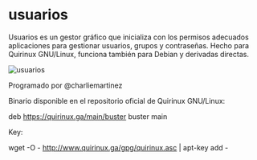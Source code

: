 # usuarios
Usuarios es un gestor gráfico que inicializa con los permisos adecuados aplicaciones para gestionar usuarios, grupos y contraseñas. Hecho para Quirinux GNU/Linux, funciona también para Debian y derivadas directas.

![usuarios](https://quirinux.ga/img/usuarios.png)

Programado por @charliemartinez

Binario disponible en el repositorio oficial de Quirinux GNU/Linux:

deb https://quirinux.ga/main/buster buster main

Key:

wget -O - http://www.quirinux.ga/gpg/quirinux.asc | apt-key add -
